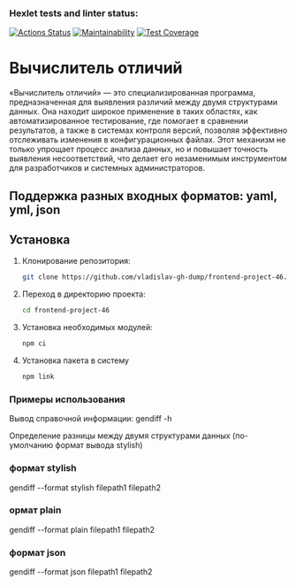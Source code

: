 ### Hexlet tests and linter status:
[![Actions Status](https://github.com/akurazaka/frontend-project-46/actions/workflows/hexlet-check.yml/badge.svg)](https://github.com/akurazaka/frontend-project-46/actions)  [![Maintainability](https://api.codeclimate.com/v1/badges/2d032859044a30d353fa/maintainability)](https://codeclimate.com/github/akurazaka/frontend-project-46/maintainability)  [![Test Coverage](https://api.codeclimate.com/v1/badges/2d032859044a30d353fa/test_coverage)](https://codeclimate.com/github/akurazaka/frontend-project-46/test_coverage)

# Вычислитель отличий
«Вычислитель отличий» — это специализированная программа, предназначенная для выявления различий между двумя структурами данных. Она находит широкое применение в таких областях, как автоматизированное тестирование, где помогает в сравнении результатов, а также в системах контроля версий, позволяя эффективно отслеживать изменения в конфигурационных файлах. Этот механизм не только упрощает процесс анализа данных, но и повышает точность выявления несоответствий, что делает его незаменимым инструментом для разработчиков и системных администраторов.

## Поддержка разных входных форматов: yaml, yml, json

## Установка

1. Клонирование репозитория:

   ```bash
   git clone https://github.com/vladislav-gh-dump/frontend-project-46.git

2. Переход в директорию проекта:
    
     ```bash
    cd frontend-project-46

3. Установка необходимых модулей:

     ```bash
    npm ci

4. Установка пакета в систему

    ```bash
    npm link

### Примеры использования
Вывод справочной информации:
  gendiff -h

Определение разницы между двумя структурами данных (по-умолчанию формат вывода stylish)

### формат stylish
gendiff --format stylish filepath1 filepath2

### ормат plain
gendiff --format plain filepath1 filepath2

### формат json
gendiff --format json filepath1 filepath2